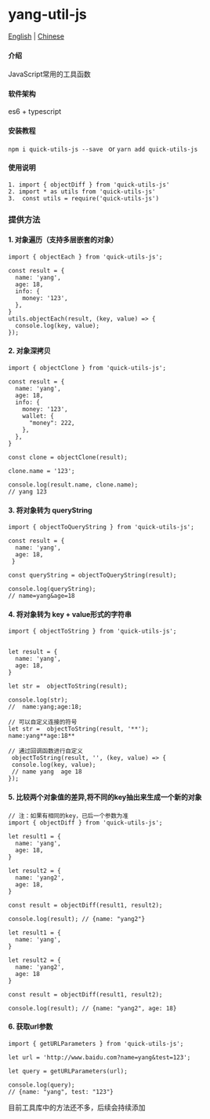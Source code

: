 # yang-util-js
[English](./README.en.md) | [Chinese](./README.md)

#### 介绍
JavaScript常用的工具函数

#### 软件架构
es6 + typescript


#### 安装教程

`npm i quick-utils-js --save ` or `yarn add quick-utils-js`

#### 使用说明
```
1. import { objectDiff } from 'quick-utils-js'
2. import * as utils from 'quick-utils-js'
3.  const utils = require('quick-utils-js')
```

### 提供方法

#### 1. 对象遍历（支持多层嵌套的对象）
```
import { objectEach } from 'quick-utils-js';

const result = {
  name: 'yang',
  age: 18,
  info: {
    money: '123',
  },
}
utils.objectEach(result, (key, value) => {
  console.log(key, value);
});
```

#### 2. 对象深拷贝
```
import { objectClone } from 'quick-utils-js';

const result = {
  name: 'yang',
  age: 18,
  info: {
    money: '123',
    wallet: {
      "money": 222,
    },
  },
}

const clone = objectClone(result);

clone.name = '123';

console.log(result.name, clone.name);
// yang 123
```

#### 3. 将对象转为 queryString
```
import { objectToQueryString } from 'quick-utils-js';

const result = {
  name: 'yang',
  age: 18,
 }

const queryString = objectToQueryString(result);

console.log(queryString);
// name=yang&age=18
```

#### 4. 将对象转为 key + value形式的字符串
```
import { objectToString } from 'quick-utils-js';


let result = {
  name: 'yang',
  age: 18,
}

let str =  objectToString(result);

console.log(str);
//  name:yang;age:18;

// 可以自定义连接的符号
let str =  objectToString(result, '**');
name:yang**age:18**

// 通过回调函数进行自定义
 objectToString(result, '', (key, value) => {
 console.log(key, value);
 // name yang  age 18
});
```

####  5. 比较两个对象值的差异,将不同的key抽出来生成一个新的对象
```
// 注：如果有相同的key，已后一个参数为准
import { objectDiff } from 'quick-utils-js';

let result1 = {
  name: 'yang',
  age: 18,
}

let result2 = {
  name: 'yang2',
  age: 18,
}

const result = objectDiff(result1, result2);

console.log(result); // {name: "yang2"}

let result1 = {
  name: 'yang',
}

let result2 = {
  name: 'yang2',
  age: 18
}

const result = objectDiff(result1, result2);

console.log(result); // {name: "yang2", age: 18}
```

####  6. 获取url参数
```
import { getURLParameters } from 'quick-utils-js';

let url = 'http://www.baidu.com?name=yang&test=123';

let query = getURLParameters(url);

console.log(query);
// {name: "yang", test: "123"}
```

目前工具库中的方法还不多，后续会持续添加